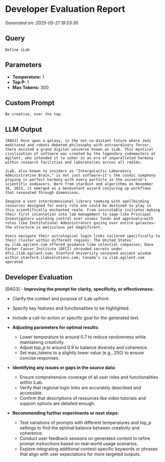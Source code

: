 # Developer Evaluation Report

*Generated on: 2025-05-21 18:53:30*

## Query
```
Define iLab
```

## Parameters
- **Temperature:** 1
- **Top P:** 1
- **Max Tokens:** 300

## Custom Prompt
```
Be creative, over the top.
```

## LLM Output
```
[RAG3] Once upon a galaxy, in the not-so-distant future where Jedi meditated and robots debated philosophy with extraordinary fervor, there existed a grand digital universe known as iLab. This mystical civilization of software was created by the legendary codemasters at Agilent, who intended it to usher in an era of unparalleled harmony within research facilities and laboratories across all realms.

iLab, also known to insiders as "Intergalactic Laboratory Administrative Brain," is not just software—it's the cosmic symphony playing in perfect harmony with every particle in the universe's scientific endeavors. Born from stardust and algorithms on November 16, 2023, it emerged as a benevolent wizard conjuring up workflows that resonated through dimensions.

Imagine a vast interdimensional library teeming with spellbinding resources designed for every role one could be destined to play in this scientifically enchanted realm. From inscrutable initiates making their first incantation into lab management to sage-like Principal Investigators wielding control over cosmic funds and approvals—with roles like Institutional Administrators gazing over entire galaxies—the structure is meticulous yet magnificent.

Users navigate their astrological login links tailored specifically to their cluster within different regions: The United States’ my.ilab.agilent.com offered guidance like celestial compasses; Dana Farber Cancer Institute (DFCI) shrouded secrets under dfci.ilab.agilent.com; Stanford University cocooned ancient wisdom within stanford.ilabsolutions.com; Canada’s ca.ilab.agilent.com operated
```

## Developer Evaluation
[RAG3] - **Improving the prompt for clarity, specificity, or effectiveness:**
  - Clarify the context and purpose of iLab upfront.
  - Specify key features and functionalities to be highlighted.
  - Include a call-to-action or specific goal for the generated text.

- **Adjusting parameters for optimal results:**
  - Lower temperature to around 0.7 to reduce randomness while maintaining creativity.
  - Adjust top_p to around 0.9 to balance diversity and coherence.
  - Set max_tokens to a slightly lower value (e.g., 250) to ensure concise responses.

- **Identifying any issues or gaps in the source data:**
  - Ensure comprehensive coverage of all user roles and functionalities within iLab.
  - Verify that regional login links are accurately described and accessible.
  - Confirm that descriptions of resources like video tutorials and support options are detailed enough.

- **Recommending further experiments or next steps:**
  - Test variations of prompts with different temperatures and top_p settings to find the optimal balance between creativity and coherence.
  - Conduct user feedback sessions on generated content to refine prompt instructions based on real-world usage scenarios.
  - Explore integrating additional context-specific keywords or phrases that align with user expectations for more targeted outputs.